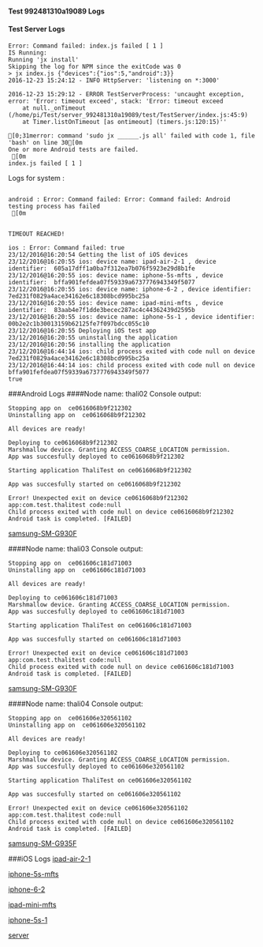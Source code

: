 #### Test 992481310a19089 Logs

#### Test Server Logs
```
Error: Command failed: index.js failed [ 1 ]
IS Running:
Running 'jx install'
Skipping the log for NPM since the exitCode was 0
> jx index.js {"devices":{"ios":5,"android":3}}
2016-12-23 15:24:12 - INFO HttpServer: 'listening on *:3000'

2016-12-23 15:29:12 - ERROR TestServerProcess: 'uncaught exception, error: 'Error: timeout exceed', stack: 'Error: timeout exceed
    at null._onTimeout (/home/pi/Test/server_992481310a19089/test/TestServer/index.js:45:9)
    at Timer.listOnTimeout [as ontimeout] (timers.js:120:15)''

[0;31merror: command 'sudo jx ______.js all' failed with code 1, file 'bash' on line 30[0m
One or more Android tests are failed.
 [0m
index.js failed [ 1 ]

```


Logs for system : 
```

android : Error: Command failed: Error: Command failed: Android testing process has failed
 [0m


TIMEOUT REACHED!

ios : Error: Command failed: true
23/12/2016@16:20:54 Getting the list of iOS devices 
23/12/2016@16:20:55 ios: device name: ipad-air-2-1 , device identifier:  605a17dff1a0ba7f312ea7b076f5923e29d8b1fe
23/12/2016@16:20:55 ios: device name: iphone-5s-mfts , device identifier:  bffa901fefdea07f59339a6737776943349f5077
23/12/2016@16:20:55 ios: device name: iphone-6-2 , device identifier:  7ed231f0829a4ace34162e6c18308bcd995bc25a
23/12/2016@16:20:55 ios: device name: ipad-mini-mfts , device identifier:  83aab4e7f1dde3becec287ac4c44362439d2595b
23/12/2016@16:20:55 ios: device name: iphone-5s-1 , device identifier:  00b2e2c1b30013159b62125fe7f097bdcc055c10
23/12/2016@16:20:55 Deploying iOS test app 
23/12/2016@16:20:55 uninstalling the application 
23/12/2016@16:20:56 installing the application 
23/12/2016@16:44:14 ios: child process exited with code null on device 7ed231f0829a4ace34162e6c18308bcd995bc25a 
23/12/2016@16:44:14 ios: child process exited with code null on device bffa901fefdea07f59339a6737776943349f5077 
true

```
###Android Logs
####Node name: thali02
Console output:
```
Stopping app on  ce0616068b9f212302
Uninstalling app on  ce0616068b9f212302

All devices are ready!

Deploying to ce0616068b9f212302
Marshmallow device. Granting ACCESS_COARSE_LOCATION permission.
App was succesfully deployed to ce0616068b9f212302

Starting application ThaliTest on ce0616068b9f212302

App was succesfully started on ce0616068b9f212302

Error! Unexpected exit on device ce0616068b9f212302 app:com.test.thalitest code:null 
Child process exited with code null on device ce0616068b9f212302
Android task is completed. [FAILED]
```
[samsung-SM-G930F](https://github.com/ThaliTester/TestResults/blob/992481310a19089__1531_Increase_LocalSeqManager_timers_for_iOS_devices_chapko/thali02_samsung-SM-G930F.md)

####Node name: thali03
Console output:
```
Stopping app on  ce061606c181d71003
Uninstalling app on  ce061606c181d71003

All devices are ready!

Deploying to ce061606c181d71003
Marshmallow device. Granting ACCESS_COARSE_LOCATION permission.
App was succesfully deployed to ce061606c181d71003

Starting application ThaliTest on ce061606c181d71003

App was succesfully started on ce061606c181d71003

Error! Unexpected exit on device ce061606c181d71003 app:com.test.thalitest code:null 
Child process exited with code null on device ce061606c181d71003
Android task is completed. [FAILED]
```
[samsung-SM-G930F](https://github.com/ThaliTester/TestResults/blob/992481310a19089__1531_Increase_LocalSeqManager_timers_for_iOS_devices_chapko/thali03_samsung-SM-G930F.md)

####Node name: thali04
Console output:
```
Stopping app on  ce061606e320561102
Uninstalling app on  ce061606e320561102

All devices are ready!

Deploying to ce061606e320561102
Marshmallow device. Granting ACCESS_COARSE_LOCATION permission.
App was succesfully deployed to ce061606e320561102

Starting application ThaliTest on ce061606e320561102

App was succesfully started on ce061606e320561102

Error! Unexpected exit on device ce061606e320561102 app:com.test.thalitest code:null 
Child process exited with code null on device ce061606e320561102
Android task is completed. [FAILED]
```
[samsung-SM-G935F](https://github.com/ThaliTester/TestResults/blob/992481310a19089__1531_Increase_LocalSeqManager_timers_for_iOS_devices_chapko/thali04_samsung-SM-G935F.md)


###iOS Logs
[ipad-air-2-1](https://github.com/ThaliTester/TestResults/blob/992481310a19089__1531_Increase_LocalSeqManager_timers_for_iOS_devices_chapko/iOS_ipad-air-2-1.md)

[iphone-5s-mfts](https://github.com/ThaliTester/TestResults/blob/992481310a19089__1531_Increase_LocalSeqManager_timers_for_iOS_devices_chapko/iOS_iphone-5s-mfts.md)

[iphone-6-2](https://github.com/ThaliTester/TestResults/blob/992481310a19089__1531_Increase_LocalSeqManager_timers_for_iOS_devices_chapko/iOS_iphone-6-2.md)

[ipad-mini-mfts](https://github.com/ThaliTester/TestResults/blob/992481310a19089__1531_Increase_LocalSeqManager_timers_for_iOS_devices_chapko/iOS_ipad-mini-mfts.md)

[iphone-5s-1](https://github.com/ThaliTester/TestResults/blob/992481310a19089__1531_Increase_LocalSeqManager_timers_for_iOS_devices_chapko/iOS_iphone-5s-1.md)

[server](https://github.com/ThaliTester/TestResults/blob/992481310a19089__1531_Increase_LocalSeqManager_timers_for_iOS_devices_chapko/iOS_server.md)




